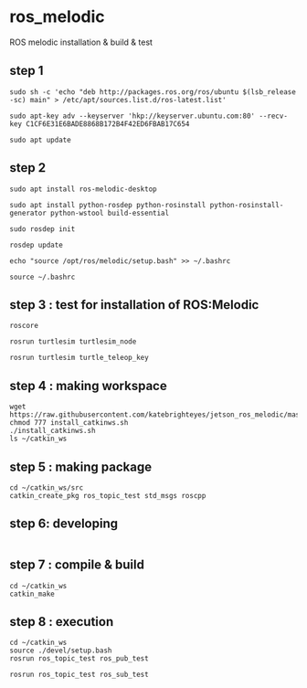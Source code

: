# ros_melodic

ROS melodic installation & build & test


## step 1
```
sudo sh -c 'echo "deb http://packages.ros.org/ros/ubuntu $(lsb_release -sc) main" > /etc/apt/sources.list.d/ros-latest.list'

sudo apt-key adv --keyserver 'hkp://keyserver.ubuntu.com:80' --recv-key C1CF6E31E6BADE8868B172B4F42ED6FBAB17C654

sudo apt update
```

## step 2
```
sudo apt install ros-melodic-desktop

sudo apt install python-rosdep python-rosinstall python-rosinstall-generator python-wstool build-essential

sudo rosdep init

rosdep update

echo "source /opt/ros/melodic/setup.bash" >> ~/.bashrc

source ~/.bashrc
```


## step 3 : test for installation of ROS:Melodic
```
roscore
```
```
rosrun turtlesim turtlesim_node
```
```
rosrun turtlesim turtle_teleop_key
```

## step 4 : making workspace
```
wget https://raw.githubusercontent.com/katebrighteyes/jetson_ros_melodic/master/install_catkinws.sh
chmod 777 install_catkinws.sh
./install_catkinws.sh
ls ~/catkin_ws
```

## step 5 : making package 

```
cd ~/catkin_ws/src
catkin_create_pkg ros_topic_test std_msgs roscpp
```

## step 6: developing
```

```

## step 7 : compile & build
```
cd ~/catkin_ws
catkin_make
```

## step 8 : execution
```
cd ~/catkin_ws
source ./devel/setup.bash
rosrun ros_topic_test ros_pub_test
```
```
rosrun ros_topic_test ros_sub_test
```

